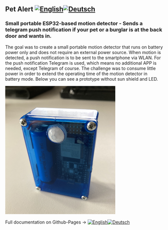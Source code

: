 ## Pet Alert [![English](https://www.wartris.com/gfx/eng.PNG)](https://seizu.github.io/PetAlert/index.html)[![Deutsch](https://www.wartris.com/gfx/deu.PNG)](https://seizu.github.io/PetAlert/index_de.html)  
### Small portable ESP32-based motion detector - Sends a telegram push notification if your pet or a burglar is at the back door and wants in.

The goal was to create a small portable motion detector that runs on battery power only and does not require an external power source. When motion is detected, a push notification is to be sent to the smartphone via WLAN. For the push notification Telegram is used, which means no additional APP is needed, except Telegram of course. The challenge was to consume little power in order to extend the operating time of the motion detector in battery mode. Below you can see a prototype without sun shield and LED.  

<img src="./docs/PetAlert.png"/>  

Full documentation on Github-Pages -> [![English](https://www.wartris.com/gfx/eng.PNG)](https://seizu.github.io/PetAlert/index.html)[![Deutsch](https://www.wartris.com/gfx/deu.PNG)](https://seizu.github.io/PetAlert/index_de.html)